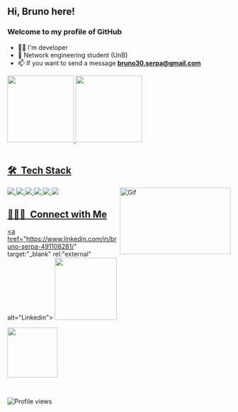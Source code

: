 ## Hi, Bruno here!
### Welcome to my profile of GitHub

- 🧑‍💻 I'm developer
- 📘 Network engineering student (UnB)
- 📫 If you want to send a message  **bruno30.serpa@gmail.com**

<div>
  <a href="https://github.com/Bruno-serpa?tab=repositories">
  <img height="150em" src="https://github-readme-stats.vercel.app/api?username=Bruno-serpa&show_icons=true&theme=transparent&&rank_icon=github&custom_title=Bruno-Serpa"/>
  <img height="150em" src="https://github-readme-stats.vercel.app/api/top-langs/?username=Bruno-serpa&layout=compact&theme=transparent"/>
</div>
<br>

## 🛠 &nbsp;Tech Stack

<div style="display: inline_block">
  <img src="https://skillicons.dev/icons?i=html"/>
  <img src="https://skillicons.dev/icons?i=css"/>
  <img src="https://skillicons.dev/icons?i=js"/>
  <img src="https://skillicons.dev/icons?i=cpp"/>
  <img src="https://skillicons.dev/icons?i=py"/>
  <img src="https://skillicons.dev/icons?i=ps"/>
  <img align="right" alt="Gif" height="150" width="250" src="https://cdn.discordapp.com/attachments/1013552617500184650/1126308050886721647/e18518c6d24257c6fb02e3c95a862d85_1_1.gif" />
</div>

## 👨🏻‍💼 &nbsp;Connect with Me

<p align="left">
 
 <a href="https://www.linkedin.com/in/bruno-serpa-491108281/" target:"_blank" rel:"external" alt="Linkedin">
  <img width="140px" src="https://img.shields.io/badge/-Linkedin-rgb(25, 27, 30)?style=for-the-badge&logo=Linkedin&logoColor=rgb(64, 224, 208)&link=https://www.linkedin.com/in/evander-inacio"/> 
 </a>

 <a href="mailto:bruno30.serpa@gmail.com" alt="Gmail">
  <img width="113px" src="https://img.shields.io/badge/-Gmail-rgb(25, 27, 30)?style=for-the-badge&logo=Gmail&logoColor=rgb(64, 224, 208)&link=mailto:evander.20116@gmail.com"/> 
 </a>

 </p>

<br>
<p align="left"> <img src="https://komarev.com/ghpvc/?username=Bruno-Serpa&color=blue" alt="Profile views" /> </p>
